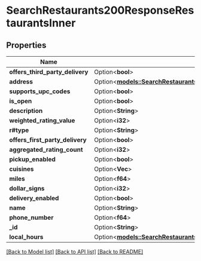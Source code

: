 # SearchRestaurants200ResponseRestaurantsInner

## Properties

Name | Type | Description | Notes
------------ | ------------- | ------------- | -------------
**offers_third_party_delivery** | Option<**bool**> |  | [optional]
**address** | Option<[**models::SearchRestaurants200ResponseRestaurantsInnerAddress**](searchRestaurants_200_response_restaurants_inner_address.md)> |  | [optional]
**supports_upc_codes** | Option<**bool**> |  | [optional]
**is_open** | Option<**bool**> |  | [optional]
**description** | Option<**String**> |  | [optional]
**weighted_rating_value** | Option<**i32**> |  | [optional]
**r#type** | Option<**String**> |  | [optional]
**offers_first_party_delivery** | Option<**bool**> |  | [optional]
**aggregated_rating_count** | Option<**i32**> |  | [optional]
**pickup_enabled** | Option<**bool**> |  | [optional]
**cuisines** | Option<**Vec<String>**> |  | [optional]
**miles** | Option<**f64**> |  | [optional]
**dollar_signs** | Option<**i32**> |  | [optional]
**delivery_enabled** | Option<**bool**> |  | [optional]
**name** | Option<**String**> |  | [optional]
**phone_number** | Option<**f64**> |  | [optional]
**_id** | Option<**String**> |  | [optional]
**local_hours** | Option<[**models::SearchRestaurants200ResponseRestaurantsInnerLocalHours**](searchRestaurants_200_response_restaurants_inner_local_hours.md)> |  | [optional]

[[Back to Model list]](../README.md#documentation-for-models) [[Back to API list]](../README.md#documentation-for-api-endpoints) [[Back to README]](../README.md)


